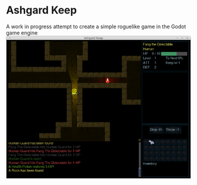 # Ashgard Keep

A work in progress attempt to create a simple roguelike game in the Godot game engine
![alt Screenshot of dungeon](docs/NewScreenshot.png)
